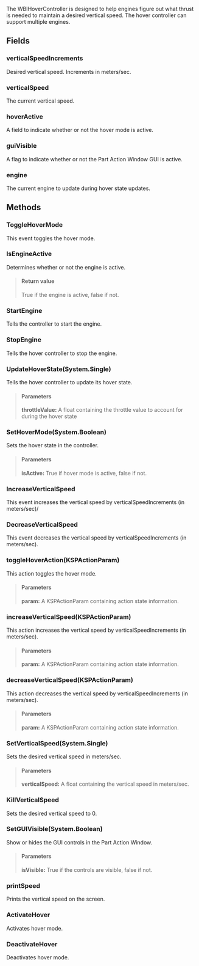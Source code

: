             
The WBIHoverController is designed to help engines figure out what thrust is needed to maintain a desired vertical speed. The hover controller can support multiple engines.
        
## Fields

### verticalSpeedIncrements
Desired vertical speed. Increments in meters/sec.
### verticalSpeed
The current vertical speed.
### hoverActive
A field to indicate whether or not the hover mode is active.
### guiVisible
A flag to indicate whether or not the Part Action Window GUI is active.
### engine
The current engine to update during hover state updates.
## Methods


### ToggleHoverMode
This event toggles the hover mode.

### IsEngineActive
Determines whether or not the engine is active.
> #### Return value
> True if the engine is active, false if not.

### StartEngine
Tells the controller to start the engine.

### StopEngine
Tells the hover controller to stop the engine.

### UpdateHoverState(System.Single)
Tells the hover controller to update its hover state.
> #### Parameters
> **throttleValue:** A float containing the throttle value to account for during the hover state


### SetHoverMode(System.Boolean)
Sets the hover state in the controller.
> #### Parameters
> **isActive:** True if hover mode is active, false if not.


### IncreaseVerticalSpeed
This event increases the vertical speed by verticalSpeedIncrements (in meters/sec)/

### DecreaseVerticalSpeed
This event decreases the vertical speed by verticalSpeedIncrements (in meters/sec).

### toggleHoverAction(KSPActionParam)
This action toggles the hover mode.
> #### Parameters
> **param:** A KSPActionParam containing action state information.


### increaseVerticalSpeed(KSPActionParam)
This action increases the vertical speed by verticalSpeedIncrements (in meters/sec).
> #### Parameters
> **param:** A KSPActionParam containing action state information.


### decreaseVerticalSpeed(KSPActionParam)
This action decreases the vertical speed by verticalSpeedIncrements (in meters/sec).
> #### Parameters
> **param:** A KSPActionParam containing action state information.


### SetVerticalSpeed(System.Single)
Sets the desired vertical speed in meters/sec.
> #### Parameters
> **verticalSpeed:** A float containing the vertical speed in meters/sec.


### KillVerticalSpeed
Sets the desired vertical speed to 0.

### SetGUIVisible(System.Boolean)
Show or hides the GUI controls in the Part Action Window.
> #### Parameters
> **isVisible:** True if the controls are visible, false if not.


### printSpeed
Prints the vertical speed on the screen.

### ActivateHover
Activates hover mode.

### DeactivateHover
Deactivates hover mode.

